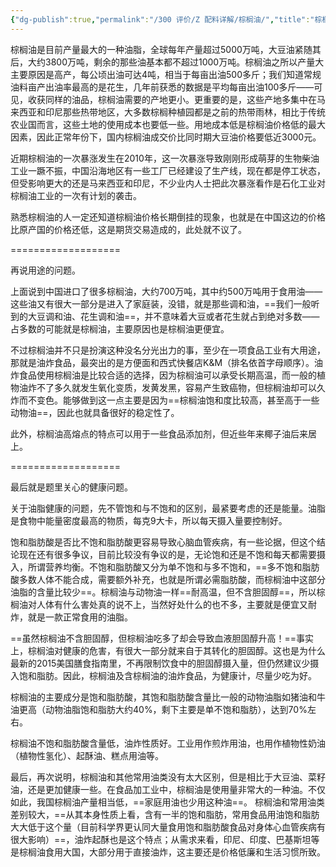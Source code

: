 ```yaml
---
{"dg-publish":true,"permalink":"/300 评价/Z 配料详解/棕榈油/","title":"棕榈油","created":"2023-04-28T19:07:55.017+08:00","updated":"2024-01-12T12:04:25.942+08:00"}
---
```



棕榈油是目前产量最大的一种油脂，全球每年产量超过5000万吨，大豆油紧随其后，大约3800万吨，剩余的那些油基本都不超过1000万吨。棕榈油之所以产量大主要原因是高产，每公顷出油可达4吨，相当于每亩出油500多斤；我们知道常规油料亩产出油率最高的是花生，几年前获悉的数据是平均每亩出油100多斤——可见，收获同样的油品，棕榈油需要的产地更小。更重要的是，这些产地多集中在马来西亚和印尼那些热带地区，大多数棕榈种植园都是之前的热带雨林，相比于传统农业国而言，这些土地的使用成本也要低一些。用地成本低是棕榈油价格低的最大因素，因此正常年份下，国内棕榈油成交价比同时期大豆油价格要低近3000元。

近期棕榈油的一次暴涨发生在2010年，这一次暴涨导致刚刚形成萌芽的生物柴油工业一蹶不振，中国沿海地区有一些工厂已经建设了生产线，现在都是停工状态，但受影响更大的还是马来西亚和印尼，不少业内人士把此次暴涨看作是石化工业对棕榈油工业的一次有计划的袭击。

熟悉棕榈油的人一定还知道棕榈油价格长期倒挂的现象，也就是在中国这边的价格比原产国的价格还低，这是期货交易造成的，此处就不议了。

===================

再说用途的问题。

上面说到中国进口了很多棕榈油，大约700万吨，其中约500万吨用于食用油——这些油又有很大一部分是进入了家庭装，没错，就是那些调和油，==我们一般听到的大豆调和油、花生调和油==，并不意味着大豆或者花生就占到绝对多数——占多数的可能就是棕榈油，主要原因也是棕榈油更便宜。

不过棕榈油并不只是扮演这种没名分光出力的事，至少在一项食品工业有大用途，那就是油炸食品，最突出的是方便面和西式快餐店K&M（排名依首字母顺序）。油炸食品使用棕榈油是比较合适的选择，因为棕榈油可以承受长期高温，而一般的植物油炸不了多久就发生氧化变质，发黄发黑，容易产生致癌物，但棕榈油却可以久炸而不变色。能够做到这一点主要是因为==棕榈油饱和度比较高，甚至高于一些动物油==，因此也就具备很好的稳定性了。

此外，棕榈油高熔点的特点可以用于一些食品添加剂，但近些年来椰子油后来居上。

===================

最后就是题里关心的健康问题。

关于油脂健康的问题，先不管饱和与不饱和的区别，最紧要考虑的还是能量。油脂是食物中能量密度最高的物质，每克9大卡，所以每天摄入量要控制好。

饱和脂肪酸是否比不饱和脂肪酸更容易导致心脑血管疾病，有一些论据，但这个结论现在还有很多争议，目前比较没有争议的是，无论饱和还是不饱和每天都需要摄入，所谓营养均衡。不饱和脂肪酸又分为单不饱和与多不饱和，==多不饱和脂肪酸多数人体不能合成，需要额外补充，也就是所谓必需脂肪酸，而棕榈油中这部分油脂的含量比较少==。棕榈油与动物油一样==耐高温，但不含胆固醇==，所以棕榈油对人体有什么害处真的说不上，当然好处什么的也不多，主要就是便宜又耐炸，就是一款正常食用的油脂。

==虽然棕榈油不含胆固醇，但棕榈油吃多了却会导致血液胆固醇升高！==事实上，棕榈油对健康的危害，有很大一部分就来自于其转化的胆固醇。这也是为什么最新的2015美国膳食指南里，不再限制饮食中的胆固醇摄入量，但仍然建议少摄入饱和脂肪。因此，棕榈油及含棕榈油的油炸食品，为健康计，尽量少吃为好。

棕榈油的主要成分是饱和脂肪酸，其饱和脂肪酸含量比一般的动物油脂如猪油和牛油更高（动物油脂饱和脂肪大约40%，剩下主要是单不饱和脂肪），达到70%左右。

棕榈油不饱和脂肪酸含量低，油炸性质好。工业用作煎炸用油，也用作植物性奶油（植物性氢化）、起酥油、糕点用油等。

最后，再次说明，棕榈油和其他常用油类没有太大区别，但是相比于大豆油、菜籽油，还是更加健康一些。在食品加工业中，棕榈油是使用量非常大的一种油。不仅如此，我国棕榈油产量相当低，==家庭用油也少用这种油==。
棕榈油和常用油类差别较大，==从其本身性质上看，含有一半的饱和脂肪，常用食品用油饱和脂肪大大低于这个量（目前科学界更认同大量食用饱和脂肪酸食品对身体心血管疾病有很大影响）==，油炸起酥也是这个特点；从需求来看，印尼、印度、巴基斯坦等是棕榈油食用大国，大部分用于直接油炸，这主要还是价格低廉和生活习惯所致。